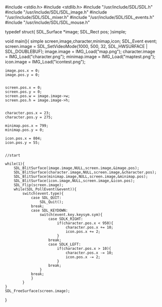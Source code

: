 #include <stdio.h>
#include <stdlib.h>
#include "/usr/include/SDL/SDL.h"
#include "/usr/include/SDL/SDL_image.h"
#include "/usr/include/SDL/SDL_mixer.h"
#include "/usr/include/SDL/SDL_events.h"
#include "/usr/include/SDL/SDL_mouse.h"

typedef struct{
    SDL_Surface *image;
    SDL_Rect pos;
}simple;

void main(){
    simple screen,image,character,minimap,icon;
    SDL_Event event;
    screen.image = SDL_SetVideoMode(1000, 500, 32, SDL_HWSURFACE | SDL_DOUBLEBUF);
    image.image = IMG_Load("map.png");
    character.image = IMG_Load("character.png");
    minimap.image = IMG_Load("maptest.png");
    icon.image = IMG_Load("icontest.png");


    image.pos.x = 0;
    image.pos.y = 0; 


    screen.pos.x = 0;
    screen.pos.y = 0;
    screen.pos.w = image.image->w;
    screen.pos.h = image.image->h;


    character.pos.x = 23;
    character.pos.y = 275; 

    minimap.pos.x = 799;
    minimap.pos.y = 0; 

    icon.pos.x = 804;
    icon.pos.y = 55;


    //start
    
    while(1){
        SDL_BlitSurface(image.image,NULL,screen.image,&image.pos);
        SDL_BlitSurface(character.image,NULL,screen.image,&character.pos);
        SDL_BlitSurface(minimap.image,NULL,screen.image,&minimap.pos);
        SDL_BlitSurface(icon.image,NULL,screen.image,&icon.pos);
        SDL_Flip(screen.image);
        while(SDL_PollEvent(&event)){
            switch(event.type){
                case SDL_QUIT:
                    SDL_Quit();
                break;
                case SDL_KEYDOWN:
                    switch(event.key.keysym.sym){
                        case SDLK_RIGHT:
                            if(character.pos.x < 950){
                                character.pos.x += 10;
                                icon.pos.x += 2;
                            }
                        break;
                        case SDLK_LEFT:
                            if(character.pos.x > 10){
                                character.pos.x -= 10;
                                icon.pos.x -= 2;
                            }
                        break;
                    }
                break;
                }
            }
    }
    SDL_FreeSurface(screen.image);
}
